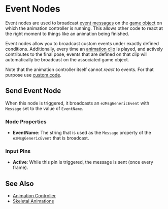 # Event Nodes

Event nodes are used to broadcast [event messages](../../../runtime/world/world-messaging.md#event-messages) on the [game object](../../../runtime/world/game-objects.md) on which the animation controller is running. This allows other code to react at the right moment to things like an animation being finished.

Event nodes allow you to broadcast custom events under exactly defined conditions. Additionally, every time an [animation clip](../animation-clip-asset.md) is played, and actively contributes to the final pose, events that are defined on that clip will automatically be broadcast on the associated game object.

Note that the animation controller itself cannot *react* to events. For that purpose use [custom code](../../../custom-code/custom-code-overview.md).

## Send Event Node

When this node is triggered, it broadcasts an `ezMsgGenericEvent` with `Message` set to the value of `EventName`.

### Node Properties

* **EventName**: The string that is used as the `Message` property of the `ezMsgGenericEvent` that is broadcast.

### Input Pins

* **Active**: While this pin is triggered, the message is sent (once every frame).

## See Also


* [Animation Controller](animation-controller-overview.md)
* [Skeletal Animations](../skeletal-animation-overview.md)
